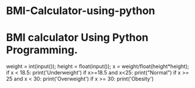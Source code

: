 # BMI-Calculator-using-python
# BMI calculator Using Python Programming.
weight = int(input());
height = float(input());
x = weight/float(height*height);
if x < 18.5:
    print('Underweight')
if x>=18.5 and x<25:
    print("Normal")
if x >= 25 and x < 30:
   print('Overweight')
if x >= 30:
   print('Obesity')
